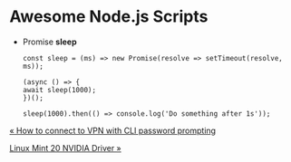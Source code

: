 # Awesome Node.js Scripts

*   Promise **sleep**

        const sleep = (ms) => new Promise(resolve => setTimeout(resolve, ms));

        (async () => {
        await sleep(1000);
        })();

        sleep(1000).then(() => console.log('Do something after 1s'));


[« How to connect to VPN with CLI password prompting](how-to-connect-to-vpn-with-cli-password-prompting.html)

[Linux Mint 20 NVIDIA Driver »](linux-mint-20-nvidia-driver.html)


